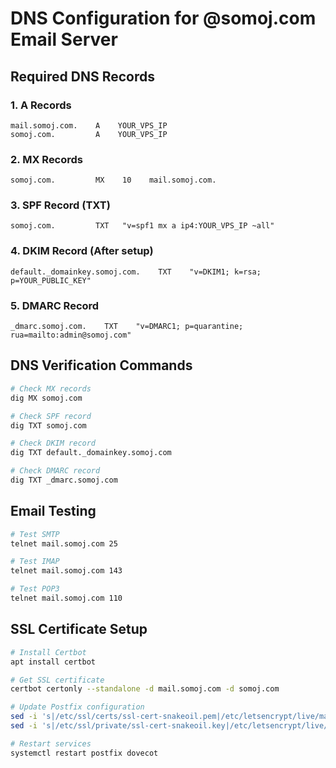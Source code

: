 # DNS Configuration for @somoj.com Email Server

## Required DNS Records

### 1. A Records
```
mail.somoj.com.    A    YOUR_VPS_IP
somoj.com.         A    YOUR_VPS_IP
```

### 2. MX Records
```
somoj.com.         MX    10    mail.somoj.com.
```

### 3. SPF Record (TXT)
```
somoj.com.         TXT   "v=spf1 mx a ip4:YOUR_VPS_IP ~all"
```

### 4. DKIM Record (After setup)
```
default._domainkey.somoj.com.    TXT    "v=DKIM1; k=rsa; p=YOUR_PUBLIC_KEY"
```

### 5. DMARC Record
```
_dmarc.somoj.com.    TXT    "v=DMARC1; p=quarantine; rua=mailto:admin@somoj.com"
```

## DNS Verification Commands

```bash
# Check MX records
dig MX somoj.com

# Check SPF record
dig TXT somoj.com

# Check DKIM record
dig TXT default._domainkey.somoj.com

# Check DMARC record
dig TXT _dmarc.somoj.com
```

## Email Testing

```bash
# Test SMTP
telnet mail.somoj.com 25

# Test IMAP
telnet mail.somoj.com 143

# Test POP3
telnet mail.somoj.com 110
```

## SSL Certificate Setup

```bash
# Install Certbot
apt install certbot

# Get SSL certificate
certbot certonly --standalone -d mail.somoj.com -d somoj.com

# Update Postfix configuration
sed -i 's|/etc/ssl/certs/ssl-cert-snakeoil.pem|/etc/letsencrypt/live/mail.somoj.com/fullchain.pem|g' /etc/postfix/main.cf
sed -i 's|/etc/ssl/private/ssl-cert-snakeoil.key|/etc/letsencrypt/live/mail.somoj.com/privkey.pem|g' /etc/postfix/main.cf

# Restart services
systemctl restart postfix dovecot
```
